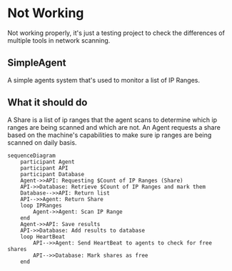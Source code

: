# Not Working
Not working properly, it's just a testing project to check the differences of multiple tools in network scanning.

## SimpleAgent

A simple agents system that's used to monitor a list of IP Ranges.

## What it should do
A Share is a list of ip ranges that the agent scans to determine which ip ranges are being scanned and which are not.
An Agent requests a share based on the machine's capabilities to make sure ip ranges are being scanned on daily basis.

```mermaid
sequenceDiagram
    participant Agent
    participant API
    participant Database
    Agent->>API: Requesting $Count of IP Ranges (Share)
    API->>Database: Retrieve $Count of IP Ranges and mark them
    Database-->>API: Return list
    API-->>Agent: Return Share
    loop IPRanges
        Agent->>Agent: Scan IP Range
    end
    Agent->>API: Save results
    API->>Database: Add results to database
    loop HeartBeat
        API-->>Agent: Send HeartBeat to agents to check for free shares
        API-->>Database: Mark shares as free
    end
```
